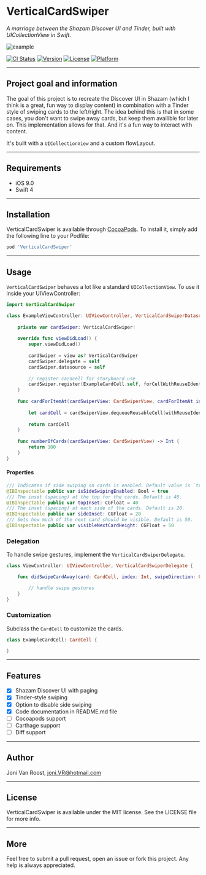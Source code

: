 # VerticalCardSwiper
_A marriage between the Shazam Discover UI and Tinder, built with UICollectionView in Swift._

  ![example](https://github.com/JoniVR/VerticalCardSwiper/blob/development/example.gif)

[![CI Status](https://img.shields.io/travis/joni.VR@hotmail.com/VerticalCardSwiper.svg?style=flat)](https://travis-ci.org/joni.VR@hotmail.com/VerticalCardSwiper)
[![Version](https://img.shields.io/cocoapods/v/VerticalCardSwiper.svg?style=flat)](https://cocoapods.org/pods/VerticalCardSwiper)
[![License](https://img.shields.io/cocoapods/l/VerticalCardSwiper.svg?style=flat)](https://cocoapods.org/pods/VerticalCardSwiper)
[![Platform](https://img.shields.io/cocoapods/p/VerticalCardSwiper.svg?style=flat)](https://cocoapods.org/pods/VerticalCardSwiper)

<hr>

## Project goal and information
The goal of this project is to recreate the Discover UI in Shazam (which I think is a great, fun way to display content) in combination with a Tinder style of swiping cards to the left/right.
The idea behind this is that in some cases, you don't want to swipe away cards, but keep them availible for later on. This implementation allows for that. And it's a fun way to interact with content.

It's built with a `UICollectionView` and a custom flowLayout.

<hr>

## Requirements
* iOS 9.0
* Swift 4

<hr>

## Installation
VerticalCardSwiper is available through [CocoaPods](https://cocoapods.org). To install
it, simply add the following line to your Podfile:

```ruby
pod 'VerticalCardSwiper'
```

<hr>

## Usage
`VerticalCardSwiper` behaves a lot like a standard `UICollectionView`. 
To use it inside your UIViewController:

```swift
import VerticalCardSwiper

class ExampleViewController: UIViewController, VerticalCardSwiperDatasource {
    
    private var cardSwiper: VerticalCardSwiper!
    
    override func viewDidLoad() {
        super.viewDidLoad()
        
        cardSwiper = view as? VerticalCardSwiper
        cardSwiper.delegate = self
        cardSwiper.datasource = self
        
        // register cardcell for storyboard use
        cardSwiper.register(ExampleCardCell.self, forCellWithReuseIdentifier: "ExampleCell")
    }
    
    func cardForItemAt(cardSwiperView: CardSwiperView, cardForItemAt index: Int) -> CardCell {
        
        let cardCell = cardSwiperView.dequeueReusableCell(withReuseIdentifier: "ExampleCell", for: index) as! ExampleCardCell
                
        return cardCell
    }
    
    func numberOfCards(cardSwiperView: CardSwiperView) -> Int {
        return 100
    }
}
```

#### Properties
```swift
/// Indicates if side swiping on cards is enabled. Default value is `true`.
@IBInspectable public var isSideSwipingEnabled: Bool = true
/// The inset (spacing) at the top for the cards. Default is 40.
@IBInspectable public var topInset: CGFloat = 40
/// The inset (spacing) at each side of the cards. Default is 20.
@IBInspectable public var sideInset: CGFloat = 20
/// Sets how much of the next card should be visible. Default is 50.
@IBInspectable public var visibleNextCardHeight: CGFloat = 50
```

### Delegation
To handle swipe gestures, implement the `VerticalCardSwiperDelegate`.

```swift
class ViewController: UIViewController, VerticalCardSwiperDelegate {

    func didSwipeCardAway(card: CardCell, index: Int, swipeDirection: CellSwipeDirection) {

        // handle swipe gestures
    }
}
```

### Customization
Subclass the `CardCell` to customize the cards.
```swift
class ExampleCardCell: CardCell {

} 
```

<hr>

## Features
- [x] Shazam Discover UI with paging
- [x] Tinder-style swiping
- [x] Option to disable side swiping
- [x] Code documentation in README.md file
- [ ] Cocoapods support
- [ ] Carthage support
- [ ] Diff support

<hr>

## Author
Joni Van Roost, joni.VR@hotmail.com

<hr>

## License
VerticalCardSwiper is available under the MIT license. See the LICENSE file for more info.

<hr>

## More
Feel free to submit a pull request, open an issue or fork this project. Any help is always appreciated.
